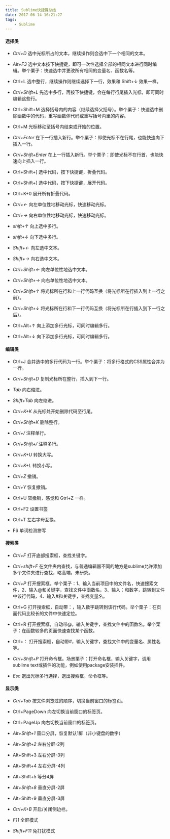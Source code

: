 ```yaml
---
title: Sublime快捷键总结
date: 2017-06-14 16:21:27
tags:
    - Sublime
---
```


#### 选择类

+ *Ctrl+D* 选中光标所占的文本，继续操作则会选中下一个相同的文本。

+ *Alt+F3* 选中文本按下快捷键，即可一次性选择全部的相同文本进行同时编辑。举个栗子：快速选中并更改所有相同的变量名、函数名等。

+ Ctrl+L 选中整行，继续操作则继续选择下一行，效果和 Shift+↓ 效果一样。

+ *Ctrl+Shift+L* 先选中多行，再按下快捷键，会在每行行尾插入光标，即可同时编辑这些行。

+ Ctrl+Shift+M 选择括号内的内容（继续选择父括号）。举个栗子：快速选中删除函数中的代码，重写函数体代码或重写括号内里的内容。

+ Ctrl+M 光标移动至括号内结束或开始的位置。

+ *Ctrl+Enter* 在下一行插入新行。举个栗子：即使光标不在行尾，也能快速向下插入一行。

+ *Ctrl+Shift+Enter* 在上一行插入新行。举个栗子：即使光标不在行首，也能快速向上插入一行。

+ Ctrl+Shift+[ 选中代码，按下快捷键，折叠代码。

+ Ctrl+Shift+] 选中代码，按下快捷键，展开代码。

+ Ctrl+K+0 展开所有折叠代码。

+ *Ctrl+←* 向左单位性地移动光标，快速移动光标。

+ *Ctrl+→* 向右单位性地移动光标，快速移动光标。

+ *shift+↑* 向上选中多行。

+ *shift+↓* 向下选中多行。

+ *Shift+←* 向左选中文本。

+ *Shift+→* 向右选中文本。

+ *Ctrl+Shift+←* 向左单位性地选中文本。

+ *Ctrl+Shift+→* 向右单位性地选中文本。

+ *Ctrl+Shift+↑* 将光标所在行和上一行代码互换（将光标所在行插入到上一行之前）。

+ *Ctrl+Shift+↓* 将光标所在行和下一行代码互换（将光标所在行插入到下一行之后）。

+ Ctrl+Alt+↑ 向上添加多行光标，可同时编辑多行。

+ Ctrl+Alt+↓ 向下添加多行光标，可同时编辑多行。

#### 编辑类

+ Ctrl+J 合并选中的多行代码为一行。举个栗子：将多行格式的CSS属性合并为一行。

+ *Ctrl+Shift+D* 复制光标所在整行，插入到下一行。

+ *Tab* 向右缩进。

+ *Shift+Tab* 向左缩进。

+ *Ctrl+K+K* 从光标处开始删除代码至行尾。

+ *Ctrl+Shift+K* 删除整行。

+ *Ctrl+/* 注释单行。

+ *Ctrl+Shift+/* 注释多行。

+ *Ctrl+K+U* 转换大写。

+ *Ctrl+K+L* 转换小写。

+ *Ctrl+Z* 撤销。

+ *Ctrl+Y* 恢复撤销。

+ Ctrl+U 软撤销，感觉和 Gtrl+Z 一样。

+ Ctrl+F2 设置书签

+ Ctrl+T 左右字母互换。

+ F6 单词检测拼写

#### 搜索类

+ *Ctrl+F* 打开底部搜索框，查找关键字。

+ *Ctrl+shift+F* 在文件夹内查找，与普通编辑器不同的地方是sublime允许添加多个文件夹进行查找，略高端，未研究。

+ *Ctrl+P* 打开搜索框。举个栗子：1、输入当前项目中的文件名，快速搜索文件，2、输入@和关键字，查找文件中函数名，3、输入：和数字，跳转到文件中该行代码，4、输入#和关键字，查找变量名。

+ Ctrl+G 打开搜索框，自动带：，输入数字跳转到该行代码。举个栗子：在页面代码比较长的文件中快速定位。

+ Ctrl+R 打开搜索框，自动带@，输入关键字，查找文件中的函数名。举个栗子：在函数较多的页面快速查找某个函数。

+ Ctrl+： 打开搜索框，自动带#，输入关键字，查找文件中的变量名、属性名等。

+ *Ctrl+Shift+P* 打开命令框。场景栗子：打开命名框，输入关键字，调用sublime text或插件的功能，例如使用package安装插件。

+ *Esc* 退出光标多行选择，退出搜索框，命令框等。

#### 显示类

+ *Ctrl+Tab* 按文件浏览过的顺序，切换当前窗口的标签页。

+ Ctrl+PageDown 向左切换当前窗口的标签页。

+ Ctrl+PageUp 向右切换当前窗口的标签页。

+ *Alt+Shift+1* 窗口分屏，恢复默认1屏（非小键盘的数字）

+ *Alt+Shift+2* 左右分屏-2列

+ Alt+Shift+3 左右分屏-3列

+ Alt+Shift+4 左右分屏-4列

+ Alt+Shift+5 等分4屏

+ *Alt+Shift+8* 垂直分屏-2屏

+ Alt+Shift+9 垂直分屏-3屏

+ *Ctrl+K+B* 开启/关闭侧边栏。

+ *F11* 全屏模式

+ *Shift+F11* 免打扰模式